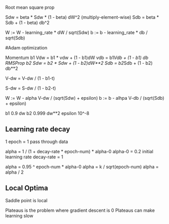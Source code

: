 Root mean square prop

Sdw = beta *  Sdw * (1 - beta) dW^2 (multiply-element-wise)
Sdb = beta * Sdb + (1 - beta) db^2

W := W - learning_rate * dW / sqrt(Sdw)
b := b - learning_rate * db / sqrt(Sdb)


#Adam optimization

Momentum b1     Vdw = b1 * vdw + (1 - b1)dW         vdb = b1*Vdb + (1 - b1) db
RMSProp  b2     Sdw = b2 * Sdw + (1 - b2)dW**2      Sdb = b2*Sdb + (1 - b2) db**2

V-dw = V-dw / (1 - b1-t)

S-dw = S-dw / (1 - b2-t)

W := W - alpha V-dw / (sqrt(Sdw) + epsilon)
b := b - alhpa V-db / (sqrt(Sdb) + epsilon)


b1 0.9      dw
b2 0.999    dw**2
epsilon  10^-8

## Learning rate decay

1 epoch = 1 pass through data

alpha = 1 / (1 + decay-rate * epoch-num) * alpha-0
alpha-0 = 0.2 initial learning rate
decay-rate = 1

alpha = 0.95 ^ epoch-num * alpha-0
alpha = k /  sqrt(epoch-num)
alpha = alpha / 2

## Local Optima
Saddle point is local

Plateaus is the problem where gradient descent is 0
Plateaus can make learning slow

